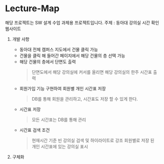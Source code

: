 # Lecture-Map
해당 프로젝트는 SW 설계 수업 과제용 프로젝트입니다.
주제 : 동아대 강의실 시간 확인 웹사이트
  1. 개발 사항
     * 동아대 전체 캠퍼스 지도에서 건물 클릭 가능
     * 건물을 클릭 해 들어간 페이지에서 해당 건물의 층 선택 가능
     * 해당 건물의 층에서 단면도 출력
        > 단면도에서 해당 강의실에 커서를 올리면 해당 강의실의 한주 시간표 출력
     * 회원가입 기능 구현하여 회원별 개인 시간표 저장
        > DB를 통해 회원을 관리하고, 시간표도 저장 할 수 있게 한다.
     * 시간표 저장
        > 모든 시간표는 DB를 통해 관리
     * 시간표 검색 조건
        > 현재시간 기준 빈 강의실 검색 및 하이라이트로 강조
        > 회원별로 저장 된 개인 시간표에 있는 강의실 표시
  
  3. 구체화
